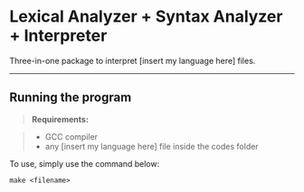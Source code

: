 Lexical Analyzer + Syntax Analyzer + Interpreter
===================

Three-in-one package to interpret [insert my language here] files.

----------


Running the program
-------------

> **Requirements:**

> - GCC compiler
> - any [insert my language here] file inside the codes folder

To use, simply use the command below:
```
make <filename>
```